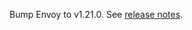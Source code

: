 Bump Envoy to v1.21.0. See [release notes](https://www.envoyproxy.io/docs/envoy/v1.21.0/version_history/current).
